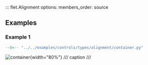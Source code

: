 ::: flet.Alignment
    options:
        members_order: source

## Examples

### Example 1

```python
--8<-- "../../examples/controls/types/alignment/container.py"
```

![container](../examples/controls/types/alignment/media/container.png){width="80%"}
/// caption
///
